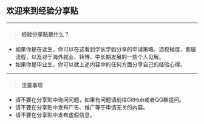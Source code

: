## 欢迎来到经验分享贴

---

> #### 经验分享贴是什么？

* 如果你是在读生，你可以在这看到学长学姐分享的申请策略、选校梯度、套磁流程，以及对于海外就业、转博、中长期发展的一些个人见解。
* 如果你是毕业生，你可以就上述内容中的任何方面分享自己的经验心得。

---

> #### 注意事项

* 请不要在分享贴中询问问题，如果有问题请前往GitHub或者QQ群提问。
* 请不要在分享贴中发布广告、推广等于申请无关的内容。
* 请不要在分享贴中发布虚假信息。
